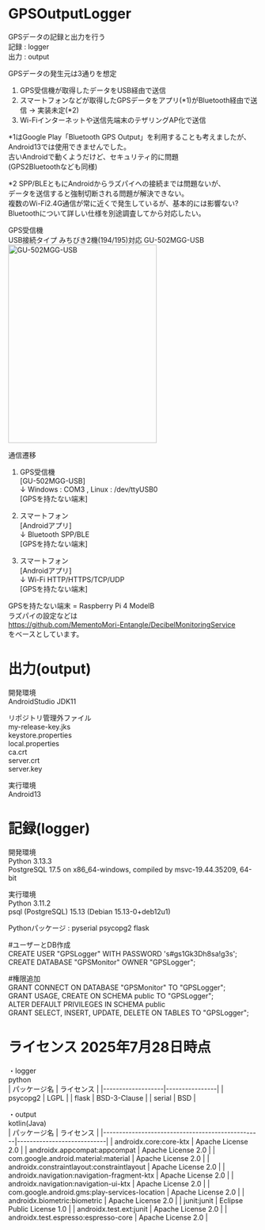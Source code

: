 # GPSOutputLogger

GPSデータの記録と出力を行う  
記録 : logger  
出力 : output  

GPSデータの発生元は3通りを想定  
1. GPS受信機が取得したデータをUSB経由で送信  
2. スマートフォンなどが取得したGPSデータをアプリ(*1)がBluetooth経由で送信 → 実装未定(*2)
3. Wi-Fiインターネットや送信先端末のテザリングAP化で送信

*1はGoogle Play「Bluetooth GPS Output」を利用することも考えましたが、    
Android13では使用できませんでした。  
古いAndroidで動くようだけど、セキュリティ的に問題  
(GPS2Bluetoothなども同様)

*2 SPP/BLEともにAndroidからラズパイへの接続までは問題ないが、  
データを送信すると強制切断される問題が解決できない。  
複数のWi-Fi2.4G通信が常に近くで発生しているが、基本的には影響ない?  
Bluetoothについて詳しい仕様を別途調査してから対応したい。

GPS受信機  
USB接続タイプ みちびき2機(194/195)対応 GU-502MGG-USB  
<img width="300" height="400" alt="GU-502MGG-USB" src="https://github.com/user-attachments/assets/8124e6c0-bfa0-463a-b768-359a96cd96ad" />

通信遷移  
1. GPS受信機  
[GU-502MGG-USB]  
   ↓ Windows : COM3 , Linux : /dev/ttyUSB0  
[GPSを持たない端末]

2. スマートフォン  
[Androidアプリ]  
   ↓ Bluetooth SPP/BLE  
[GPSを持たない端末]

3. スマートフォン  
[Androidアプリ]  
   ↓ Wi-Fi HTTP/HTTPS/TCP/UDP  
[GPSを持たない端末]

GPSを持たない端末 = Raspberry Pi 4 ModelB  
ラズパイの設定などは  
https://github.com/MementoMori-Entangle/DecibelMonitoringService  
をベースとしています。

# 出力(output)
開発環境  
AndroidStudio JDK11

リポジトリ管理外ファイル  
my-release-key.jks  
keystore.properties  
local.properties  
ca.crt  
server.crt  
server.key

実行環境  
Android13

# 記録(logger)
開発環境  
Python 3.13.3  
PostgreSQL 17.5 on x86_64-windows, compiled by msvc-19.44.35209, 64-bit  

実行環境  
Python 3.11.2  
psql (PostgreSQL) 15.13 (Debian 15.13-0+deb12u1)

Pythonパッケージ : pyserial psycopg2 flask

#ユーザーとDB作成  
CREATE USER "GPSLogger" WITH PASSWORD 's#gs1Gk3Dh8sa!g3s';  
CREATE DATABASE "GPSMonitor" OWNER "GPSLogger";

#権限追加  
GRANT CONNECT ON DATABASE "GPSMonitor" TO "GPSLogger";  
GRANT USAGE, CREATE ON SCHEMA public TO "GPSLogger";  
ALTER DEFAULT PRIVILEGES IN SCHEMA public  
GRANT SELECT, INSERT, UPDATE, DELETE ON TABLES TO "GPSLogger";

# ライセンス 2025年7月28日時点
・logger  
python  
| パッケージ名       | ライセンス      |
|-------------------|----------------|
| psycopg2	        | LGPL           |
| flask	           | BSD-3-Clause   |
| serial	           | BSD            | 

・output  
kotlin(Java)  
| パッケージ名                                      | ライセンス                  |
|--------------------------------------------------|----------------------------|
| androidx.core:core-ktx                           | Apache License 2.0         |
| androidx.appcompat:appcompat                     | Apache License 2.0         |
| com.google.android.material:material             | Apache License 2.0         |
| androidx.constraintlayout:constraintlayout       | Apache License 2.0         |
| androidx.navigation:navigation-fragment-ktx      | Apache License 2.0         |
| androidx.navigation:navigation-ui-ktx            | Apache License 2.0         |
| com.google.android.gms:play-services-location    | Apache License 2.0         |
| androidx.biometric:biometric                     | Apache License 2.0         |
| junit:junit                                      | Eclipse Public License 1.0 |
| androidx.test.ext:junit                          | Apache License 2.0         |
| androidx.test.espresso:espresso-core             | Apache License 2.0         |
